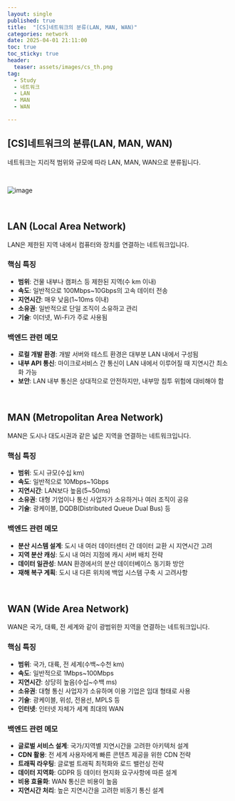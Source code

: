 ```yaml
---
layout: single
published: true
title:  "[CS]네트워크의 분류(LAN, MAN, WAN)"
categories: network
date: 2025-04-01 21:11:00
toc: true
toc_sticky: true
header:
  teaser: assets/images/cs_th.png
tag:   
  - Study
  - 네트워크 
  - LAN
  - MAN
  - WAN

---
```


## [CS]네트워크의 분류(LAN, MAN, WAN)

네트워크는 지리적 범위와 규모에 따라 LAN, MAN, WAN으로 분류됩니다.

<br>

![image](https://github.com/user-attachments/assets/a96d16a7-41ad-40e5-aaee-1cd6caa88a81)

<br>

## LAN (Local Area Network)

LAN은 제한된 지역 내에서 컴퓨터와 장치를 연결하는 네트워크입니다.

### 핵심 특징
- **범위**: 건물 내부나 캠퍼스 등 제한된 지역(수 km 이내)
- **속도**: 일반적으로 100Mbps~10Gbps의 고속 데이터 전송
- **지연시간**: 매우 낮음(1~10ms 이내)
- **소유권**: 일반적으로 단일 조직이 소유하고 관리
- **기술**: 이더넷, Wi-Fi가 주로 사용됨

### 백엔드 관련 메모
- **로컬 개발 환경**: 개발 서버와 테스트 환경은 대부분 LAN 내에서 구성됨
- **내부 API 통신**: 마이크로서비스 간 통신이 LAN 내에서 이루어질 때 지연시간 최소화 가능
- **보안**: LAN 내부 통신은 상대적으로 안전하지만, 내부망 침투 위험에 대비해야 함


<br>


## MAN (Metropolitan Area Network)

MAN은 도시나 대도시권과 같은 넓은 지역을 연결하는 네트워크입니다.

### 핵심 특징
- **범위**: 도시 규모(수십 km)
- **속도**: 일반적으로 10Mbps~1Gbps
- **지연시간**: LAN보다 높음(5~50ms)
- **소유권**: 대형 기업이나 통신 사업자가 소유하거나 여러 조직이 공유
- **기술**: 광케이블, DQDB(Distributed Queue Dual Bus) 등

### 백엔드 관련 메모
- **분산 시스템 설계**: 도시 내 여러 데이터센터 간 데이터 교환 시 지연시간 고려
- **지역 분산 캐싱**: 도시 내 여러 지점에 캐시 서버 배치 전략
- **데이터 일관성**: MAN 환경에서의 분산 데이터베이스 동기화 방안
- **재해 복구 계획**: 도시 내 다른 위치에 백업 시스템 구축 시 고려사항


<br>


## WAN (Wide Area Network)

WAN은 국가, 대륙, 전 세계와 같이 광범위한 지역을 연결하는 네트워크입니다.

### 핵심 특징
- **범위**: 국가, 대륙, 전 세계(수백~수천 km)
- **속도**: 일반적으로 1Mbps~100Mbps
- **지연시간**: 상당히 높음(수십~수백 ms)
- **소유권**: 대형 통신 사업자가 소유하며 이용 기업은 임대 형태로 사용
- **기술**: 광케이블, 위성, 전용선, MPLS 등
- **인터넷**: 인터넷 자체가 세계 최대의 WAN

### 백엔드 관련 메모
- **글로벌 서비스 설계**: 국가/지역별 지연시간을 고려한 아키텍처 설계
- **CDN 활용**: 전 세계 사용자에게 빠른 콘텐츠 제공을 위한 CDN 전략
- **트래픽 라우팅**: 글로벌 트래픽 최적화와 로드 밸런싱 전략
- **데이터 지역화**: GDPR 등 데이터 현지화 요구사항에 따른 설계
- **비용 효율화**: WAN 통신은 비용이 높음
- **지연시간 처리**: 높은 지연시간을 고려한 비동기 통신 설계
